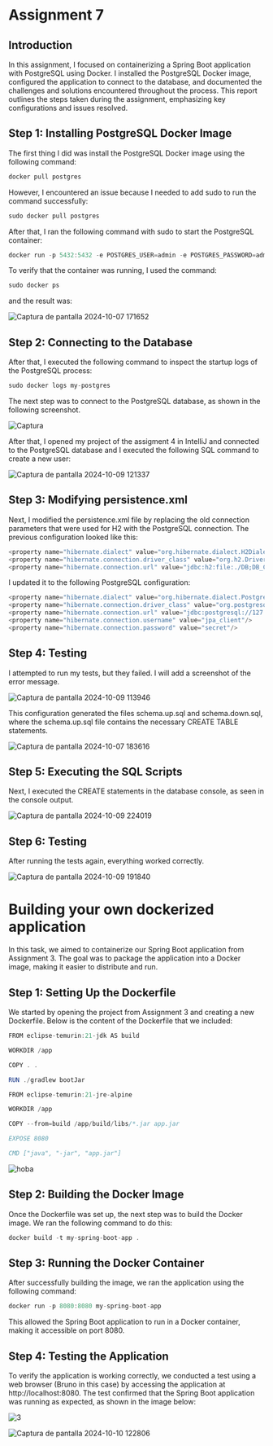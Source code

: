 # Assignment 7

## Introduction
In this assignment, I focused on containerizing a Spring Boot application with PostgreSQL using Docker. I installed the PostgreSQL Docker image, configured the application to connect to the database, and documented the challenges and solutions encountered throughout the process. This report outlines the steps taken during the assignment, emphasizing key configurations and issues resolved.

## Step 1: Installing PostgreSQL Docker Image
The first thing I did was install the PostgreSQL Docker image using the following command:

```java
docker pull postgres
````

However, I encountered an issue because I needed to add sudo to run the command successfully:

```java
sudo docker pull postgres
````

After that, I ran the following command with sudo to start the PostgreSQL container:

```java
docker run -p 5432:5432 -e POSTGRES_USER=admin -e POSTGRES_PASSWORD=admin_password -e POSTGRES_DB=mydb -d --name my-postgres --rm postgres
````

To verify that the container was running, I used the command:

```java
sudo docker ps
````
and the result was:

![Captura de pantalla 2024-10-07 171652](https://github.com/user-attachments/assets/902d6a04-9a6c-4c43-9388-9c0a8cee02a9)


## Step 2: Connecting to the Database

After that, I executed the following command to inspect the startup logs of the PostgreSQL process:

```java
sudo docker logs my-postgres
````

The next step was to connect to the PostgreSQL database, as shown in the following screenshot.

![Captura](https://github.com/user-attachments/assets/51b42b07-94be-4c6b-9e10-2fa7133612f6)



After that, I opened my project of the assigment 4 in IntelliJ and connected to the PostgreSQL database and I executed the following SQL command to create a new user:

![Captura de pantalla 2024-10-09 121337](https://github.com/user-attachments/assets/4ee8c763-5881-4f26-b6de-1ca912359263)

## Step 3: Modifying persistence.xml

Next, I modified the persistence.xml file by replacing the old connection parameters that were used for H2 with the PostgreSQL connection. The previous configuration looked like this:

```java
<property name="hibernate.dialect" value="org.hibernate.dialect.H2Dialect"/>
<property name="hibernate.connection.driver_class" value="org.h2.Driver"/>
<property name="hibernate.connection.url" value="jdbc:h2:file:./DB;DB_CLOSE_DELAY=-1"/>
````

I updated it to the following PostgreSQL configuration:

```java
<property name="hibernate.dialect" value="org.hibernate.dialect.PostgreSQLDialect"/>
<property name="hibernate.connection.driver_class" value="org.postgresql.Driver"/>
<property name="hibernate.connection.url" value="jdbc:postgresql://127.0.0.1:5432/postgres"/>
<property name="hibernate.connection.username" value="jpa_client"/>
<property name="hibernate.connection.password" value="secret"/>
````

## Step 4: Testing
I attempted to run my tests, but they failed. I will add a screenshot of the error message.

![Captura de pantalla 2024-10-09 113946](https://github.com/user-attachments/assets/683e63a6-d386-49e4-9439-4e41485d2cd7)

This configuration generated the files schema.up.sql and schema.down.sql, where the schema.up.sql file contains the necessary CREATE TABLE statements.

![Captura de pantalla 2024-10-07 183616](https://github.com/user-attachments/assets/b6b14dc1-28a6-4505-a158-67dd7eed78ff)


## Step 5: Executing the SQL Scripts
Next, I executed the CREATE statements in the database console, as seen in the console output.

![Captura de pantalla 2024-10-09 224019](https://github.com/user-attachments/assets/74bed40b-d448-4200-a2ea-77ab602d2e52)

## Step 6: Testing
After running the tests again, everything worked correctly.

![Captura de pantalla 2024-10-09 191840](https://github.com/user-attachments/assets/783674d9-1f5e-4d1d-a1ba-a58284a6e4f9)



# Building your own dockerized application

In this task, we aimed to containerize our Spring Boot application from Assignment 3. The goal was to package the application into a Docker image, making it easier to distribute and run.

## Step 1: Setting Up the Dockerfile
We started by opening the project from Assignment 3 and creating a new Dockerfile. Below is the content of the Dockerfile that we included:

````java
FROM eclipse-temurin:21-jdk AS build 

WORKDIR /app

COPY . .

RUN ./gradlew bootJar

FROM eclipse-temurin:21-jre-alpine 

WORKDIR /app

COPY --from=build /app/build/libs/*.jar app.jar

EXPOSE 8080

CMD ["java", "-jar", "app.jar"]

````

![hoba](https://github.com/user-attachments/assets/e0e79fd0-8403-4898-bcb3-1f6aa7c66c70)


## Step 2: Building the Docker Image
Once the Dockerfile was set up, the next step was to build the Docker image. We ran the following command to do this:

````java
docker build -t my-spring-boot-app .
````

## Step 3: Running the Docker Container
After successfully building the image, we ran the application using the following command:

````java
docker run -p 8080:8080 my-spring-boot-app
````

This allowed the Spring Boot application to run in a Docker container, making it accessible on port 8080.

## Step 4: Testing the Application

To verify the application is working correctly, we conducted a test using a web browser (Bruno in this case) by accessing the application at http://localhost:8080. The test confirmed that the Spring Boot application was running as expected, as shown in the image below:


![3](https://github.com/user-attachments/assets/3d21ce34-8a6d-4756-9d22-bbd11ff4c75a)


![Captura de pantalla 2024-10-10 122806](https://github.com/user-attachments/assets/c6f2732f-bc16-417e-866b-0910148e7082)





